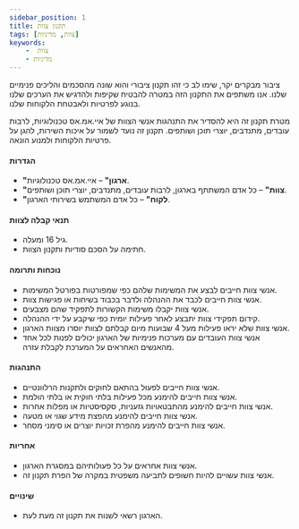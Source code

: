 ```yaml
---
sidebar_position: 1
title: תקנון צוות 
tags: [צוות, מדיניות]
keywords:
    -  צוות
    - מדיניות
---
```


ציבור מבקרים יקר, שימו לב כי זהו תקנון ציבורי והוא שונה מהסכמים והליכים פנימיים שלנו. אנו משתפים את התקנון הזה במטרה להבטיח שקיפות ולהדגיש את הערכים שלנו בנוגע לפרטיות ולאבטחת הלקוחות שלנו.

מטרת תקנון זה היא להסדיר את התנהגות אנשי הצוות של איי.אמ.אס טכנולוגיות, לרבות עובדים, מתנדבים, יוצרי תוכן ושותפים. תקנון זה נועד לשמור על איכות השירות, להגן על פרטיות הלקוחות ולמנוע הונאה.

#### הגדרות

- **"ארגון"** – איי.אמ.אס טכנולוגיות.
- **"צוות"** – כל אדם המשתתף בארגון, לרבות עובדים, מתנדבים, יוצרי תוכן ושותפים.
- **"לקוח"** – כל אדם המשתמש בשירותי הארגון.

#### תנאי קבלה לצוות

- גיל 16 ומעלה.
- חתימה על הסכם סודיות ותקנון הצוות.

#### נוכחות ותרומה

- אנשי צוות חייבים לבצע את המשימות שלהם כפי שמפורטות בפורטל המשימות.
- אנשי צוות חייבים לכבד את ההנהלה ולדבר בכבוד בשיחות או פגישות צוות.
- אנשי צוות יקבלו משימות הקשורות לתפקיד שהם מצבעים.
- קידום תפקידי צוות יתבצע לאחר פעילות יומית כפי שיקבע על ידי ההנהלה.
- אנשי צוות שלא יראו פעילות מעל 4 שבועות מיום קבלתם לצוות יוסרו מצוות הארגון.
- אנשי צוות העובדים עם מערכות פנימיות של הארגון יכולים לפנות לכל אחד מהאנשים האחראים על המערכת לקבלת עזרה.

#### התנהגות

- אנשי צוות חייבים לפעול בהתאם לחוקים ולתקנות הרלוונטיים.
- אנשי צוות חייבים להימנע מכל פעילות בלתי חוקית או בלתי הולמת.
- אנשי צוות חייבים להימנע מהתבטאויות גזעניות, סקסיסטיות או מפלות אחרות.
- אנשי צוות חייבים להימנע מהפצת מידע שגוי או מטעה.
- אנשי צוות חייבים להימנע מהפרת זכויות יוצרים או סימני מסחר.

#### אחריות

- אנשי צוות אחראים על כל פעולותיהם במסגרת הארגון.
- אנשי צוות עשויים להיות חשופים לתביעה משפטית במקרה של הפרת תקנון זה.

#### שינויים

- הארגון רשאי לשנות את תקנון זה מעת לעת.